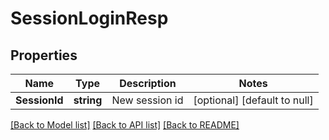 # SessionLoginResp

## Properties
Name | Type | Description | Notes
------------ | ------------- | ------------- | -------------
**SessionId** | **string** | New session id | [optional] [default to null]

[[Back to Model list]](../README.md#documentation-for-models) [[Back to API list]](../README.md#documentation-for-api-endpoints) [[Back to README]](../README.md)


